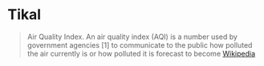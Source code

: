 # Tikal

> Air Quality Index. An air quality index (AQI) is a number used by government agencies [1] to communicate to the public how polluted the air currently is or how polluted it is forecast to become [Wikipedia]()